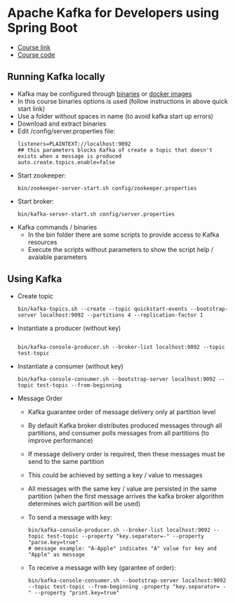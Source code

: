 
# Apache Kafka for Developers using Spring Boot

* [Course link](https://www.udemy.com/share/102AWn3@n0xeHuuw9iPcv5iCP_b5hMtJ0rOgWV52hXvUWE67xD3VKldTSW4mhGhMEF8Zkeg=/)
* [Course code](https://github.com/dilipsundarraj1/kafka-for-developers-using-spring-boot)

## Running Kafka locally

* Kafka may be configured through [binaries](https://kafka.apache.org/quickstart) or [docker images](https://github.com/confluentinc/cp-docker-images)
* In this course binaries options is used (follow instructions in above quick start link)
* Use a folder without spaces in name (to avoid kafka start up errors)
* Download and extract binaries
* Edit /config/server.properties file:
    ```
    listeners=PLAINTEXT://localhost:9092
    ## this parameters blocks Kafka of create a topic that doesn't exists when a message is produced
    auto.create.topics.enable=false
    ```
* Start zookeeper:
    ```
    bin/zookeeper-server-start.sh config/zookeeper.properties
    ```
* Start broker:
    ```
    bin/kafka-server-start.sh config/server.properties
    ```
* Kafka commands / binaries
  * In the bin folder there are some scripts to provide access to Kafka resources
  * Execute the scripts without parameters to show the script help / avaiable parameters

## Using Kafka

* Create topic
  ```
  bin/kafka-topics.sh --create --topic quickstart-events --bootstrap-server localhost:9092 --partitions 4 --replication-factor 1
  ```

* Instantiate a producer (without key)
  ```

  bin/kafka-console-producer.sh --broker-list localhost:9092 --topic test-topic
  ```

* Instantiate a consumer (without key)
  ```
  bin/kafka-console-consumer.sh --bootstrap-server localhost:9092 --topic test-topic --from-beginning
  ```

* Message Order
  * Kafka guarantee order of message delivery only at partition level
  * By default Kafka broker distributes produced messages through all partitions, and consumer polls messages from all partitions (to improve performance)
  * If message delivery order is required, then these messages must be send to the same partition
  * This could be achieved by setting a key / value to messages
  * All messages with the same key / value are persisted in the same partition (when the first message arrives the kafka broker algorithm determines wich partition will be used)
  * To send a message with key:
    ```
    bin/kafka-console-producer.sh --broker-list localhost:9092 --topic test-topic --property "key.separator=-" --property "parse.key=true"
    # message example: "A-Apple" indicates "A" value for key and "Apple" as message
    ```

  * To receive a message with key (garantee of order):
    ```
    bin/kafka-console-consumer.sh --bootstrap-server localhost:9092 --topic test-topic --from-beginning -property "key.separator= - " --property "print.key=true"
    ```
